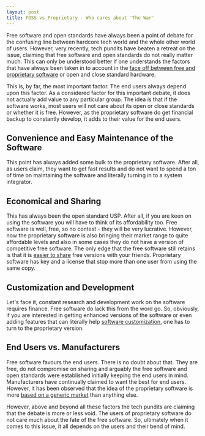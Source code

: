 ```yaml
---
layout: post
title: FOSS vs Proprietary - Who cares about 'The War'
---
```


Free software and open standards have always been a point of debate for the confusing line between hardcore tech world and the whole other world of users. However, very recently, tech pundits have beaten a retreat on the issue, claiming that free software and open standards do not really matter much. This can only be understood better if one understands the factors that have always been taken in to account in the <a href="http://brajeshwar.wpengine.com/2010/open-source-vs-proprietary-software-%E2%80%93-the-never-ending-battle/">face off between free and proprietary software</a> or open and close standard hardware.

This is, by far, the most important factor. The end users always depend upon this factor. As a considered factor for this important debate, it does not actually add value to any particular group. The idea is that if the software works, most users will not care about its open or close standards or whether it is free. However, as the proprietary software do get financial backup to constantly develop, it adds to their value for the end users.

## Convenience and Easy Maintenance of the Software

This point has always added some bulk to the proprietary software. After all, as users claim, they want to get fast results and do not want to spend a ton of time on maintaining the software and literally turning in to a system integrator.

## Economical and Sharing

This has always been the open standard USP. After all, if you are keen on using the software you will have to think of its affordability too. Free software is well, free, so no contest - they will be very lucrative. However, now the proprietary software is also bringing their market range to quite affordable levels and also in some cases they do not have a version of competitive free software. The only edge that the free software still retains is that it is <a href="http://www.redpill-linpro.com/About-Open-Source/Rights-with-Open-Source-software">easier to share</a> free versions with your friends. Proprietary software has key and a license that stop more than one user from using the same copy.

## Customization and Development

Let's face it, constant research and development work on the software requires finance. Free software do lack this from the word go. So, obviously, if you are interested in getting enhanced versions of the software or even adding features that can literally help <a href="http://www.asiaosc.org/personalize-vs-customize-the-real-strength-of-open-source-software.html">software customization</a>, one has to turn to the proprietary version.

## End Users vs. Manufacturers

Free software favours the end users. There is no doubt about that. They are free, do not compromise on sharing and arguably the free software and open standards were established initially keeping the end users in mind. Manufacturers have continually claimed to want the best for end users. However, it has been observed that the idea of the proprietary software is more <a href="http://ubiquity.acm.org/article.cfm?id=985601">based on a generic market</a> than anything else.

However, above and beyond all these factors the tech pundits are claiming that the debate is more or less void. The users of proprietary software do not care much about the fate of the free software. So, ultimately when it comes to this issue, it all depends on the users and their bend of mind.
